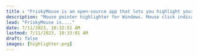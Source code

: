 ```yaml
---
title : "FriskyMouse is an open-source app that lets you highlight your mouse cursor and decorate your mouse clicks"
description: "Mouse pointer highlighter for Windows. Mouse click indicator for Windows. Mouse highlighter app for presenters and teachers."
lead: "FriskyMouse is...."
date: 7/11/2023, 10:32:51 AM 
lastmod: 7/11/2023, 10:33:01 AM 
draft: false
images: [highlighter.png]
---
```

